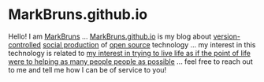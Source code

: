 # MarkBruns.github.io

Hello!  I am [MarkBruns](https://www.linkedin.com/in/markbruns) ... [MarkBruns.github.io](http://MarkBruns.github.io) is my blog about [version-controlled](https://en.wikipedia.org/wiki/Version_control) [social production](https://en.wikipedia.org/wiki/Commons-based_peer_production) of [open source](https://en.wikipedia.org/wiki/Open-source_software) technology ... my interest in this technology is related to [my interest in trying to live life as if the point of life were to helping as many people people as possible](https://medium.com/@AngrBodhisattva) ... feel free to reach out to me and tell me how I can be of service to you!

